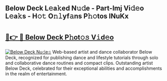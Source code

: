 ## Below Deck L𝚎a𝚔ed N𝚞𝚍e - Part-lmj Vi𝚍𝚎o L𝚎a𝚔s - H𝚘𝚝 O𝚗𝚕yf𝚊ns P𝚑𝚘tos lNuKx

# <h2><a href="http://kf2rx5l.oniu.top/?m=Below+Deck">🔗👉 🔴 Below Deck P𝚑ot𝚘𝚜 V𝚒d𝚎o</a></h2>

[![Below Deck Nu𝚍e𝚜](https://i.imgur.com/0qMVB7G.gif)](http://kf2rx5l.oniu.top/?m=Below+Deck)
Web-based artist and dance collaborator Below Deck, recognized for publishing dance and lifestyle tutorials through solo and collaborative dance routines and compact clips. Outstanding artist Below Deck, celebrated for their exceptional abilities and accomplishments in the realm of entertainment.  
